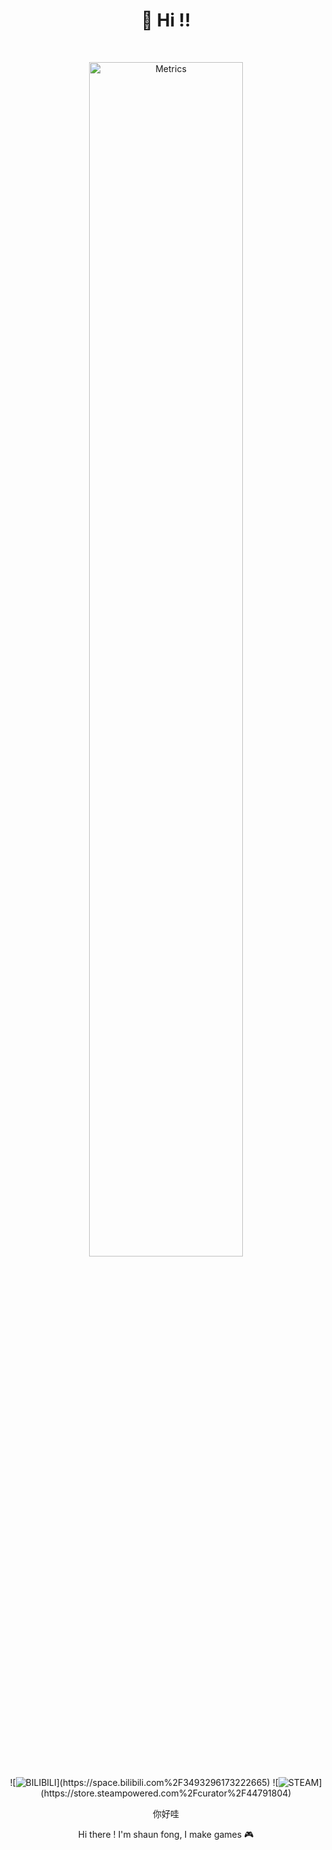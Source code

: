<h1 align="center">👏  Hi !! </h1>

<br/>

<p align="center">
 <img src="http://github-profile-summary-cards.vercel.app/api/cards/profile-details?username=Shaun-Fong&theme=github_dark" alt="Metrics" width="70%" />
</p>

<p align="center">
 ![<img src="https://img.shields.io/badge/Bilibili-blue?style=flat&logo=bilibili&logoColor=white&labelColor=00A1D6&link=https%3A%2F%2Fspace.bilibili.com%2F3493296173222665" alt="BILIBILI" />](https://space.bilibili.com%2F3493296173222665)
 ![<img src="https://img.shields.io/badge/Steam-gray?style=flat&logo=steam&logoColor=white&labelColor=black&link=https%3A%2F%2Fstore.steampowered.com%2Fcurator%2F44791804" alt="STEAM" />](https://store.steampowered.com%2Fcurator%2F44791804)
</p>

<p align="center">你好哇</p>

<p align="center">Hi there ! I'm shaun fong, I make games 🎮</p>
